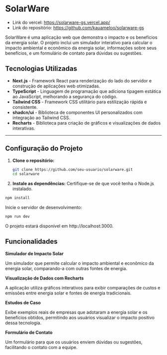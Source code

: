 # SolarWare

- Link do vercel: https://solarware-gs.vercel.app/
- Link do repositório: https://github.com/kauameloo/solarware-gs

SolarWare é uma aplicação web que demonstra o impacto e os benefícios da energia solar. O projeto inclui um simulador interativo para calcular o impacto ambiental e econômico da energia solar, informações sobre seus benefícios, e um formulário de contato para dúvidas ou sugestões.

## Tecnologias Utilizadas

- **Next.js** - Framework React para renderização do lado do servidor e construção de aplicações web otimizadas.
- **TypeScript** - Linguagem de programação que adiciona tipagem estática ao JavaScript, melhorando a segurança do código.
- **Tailwind CSS** - Framework CSS utilitário para estilização rápida e consistente.
- **shadcn/ui** - Biblioteca de componentes UI personalizados com integração ao Tailwind CSS.
- **Recharts** - Biblioteca para criação de gráficos e visualizações de dados interativas.

---

## Configuração do Projeto

1. **Clone o repositório:**

   ```bash
   git clone https://github.com/seu-usuario/solarware.git
   cd solarware
   ```

2. **Instale as dependências:**
   Certifique-se de que você tenha o Node.js instalado.

```bash
npm install
```

Inicie o servidor de desenvolvimento:

```bash
npm run dev
```

O projeto estará disponível em http://localhost:3000.

## Funcionalidades

**Simulador de Impacto Solar**

Um simulador que permite calcular o impacto ambiental e econômico da energia solar, comparando-a com outras fontes de energia.

**Visualização de Dados com Recharts**

A aplicação utiliza gráficos interativos para exibir comparações de custos e emissões entre energia solar e fontes de energia tradicionais.

**Estudos de Caso**

Exibe exemplos reais de empresas que adotaram a energia solar e os benefícios obtidos, permitindo aos usuários visualizar o impacto positivo dessa tecnologia.

**Formulário de Contato**

Um formulário para que os usuários enviem dúvidas ou sugestões, facilitando o contato com a equipe.
